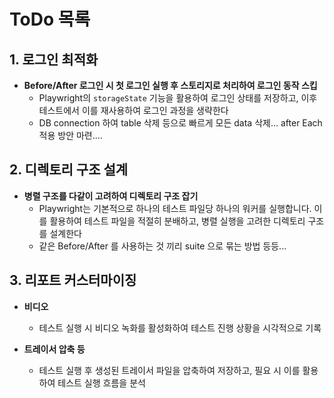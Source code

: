 # ToDo 목록

## 1. 로그인 최적화

- **Before/After 로그인 시 첫 로그인 실행 후 스토리지로 처리하여 로그인 동작 스킵**
  - Playwright의 `storageState` 기능을 활용하여 로그인 상태를 저장하고, 이후 테스트에서 이를 재사용하여 로그인 과정을 생략한다
  - DB connection 하여 table 삭제 등으로 빠르게 모든 data 삭제... after Each 적용 방안 마련....

## 2. 디렉토리 구조 설계

- **병렬 구조를 다같이 고려하여 디렉토리 구조 잡기**
  - Playwright는 기본적으로 하나의 테스트 파일당 하나의 워커를 실행합니다. 이를 활용하여 테스트 파일을 적절히 분배하고, 병렬 실행을 고려한 디렉토리 구조를 설계한다
  - 같은 Before/After 를 사용하는 것 끼리 suite 으로 묶는 방법 등등... 

## 3. 리포트 커스터마이징

- **비디오**
  - 테스트 실행 시 비디오 녹화를 활성화하여 테스트 진행 상황을 시각적으로 기록

- **트레이서 압축 등**
  - 테스트 실행 후 생성된 트레이서 파일을 압축하여 저장하고, 필요 시 이를 활용하여 테스트 실행 흐름을 분석
